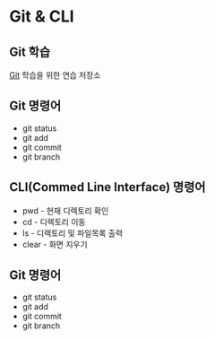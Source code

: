 # Git & CLI
## Git 학습
[Git](https://git-scm.com "git download") 학습을 위한 연습 저장소

## Git 명령어
* git status
* git add
* git commit
* git branch

## CLI(Commed Line Interface) 명령어
* pwd - 현재 디렉토리 확인
* cd - 디렉토리 이동
* ls - 디렉토리 및 파일목록 출력
* clear - 화면 지우기

## Git 명령어
* git status
* git add
* git commit
* git branch
